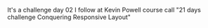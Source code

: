It's a challenge day 02 I follow at Kevin Powell course call "21 days challenge Conquering Responsive Layout"
